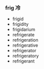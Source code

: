 ### frig 冷

- frigid
- frigidity
- frigidarium
- refrigerate
- refrigeration
- refrigerative
- refrigerator
- refrigeratory
- refrigerant
